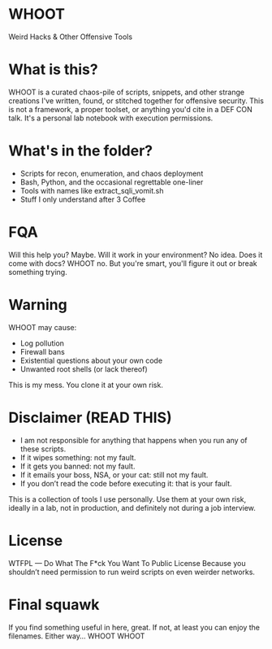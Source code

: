 # WHOOT
Weird Hacks &amp; Other Offensive Tools

# What is this?
WHOOT is a curated chaos-pile of scripts, snippets, and other strange creations I've written, found, or stitched together for offensive security.
This is not a framework, a proper toolset, or anything you'd cite in a DEF CON talk. It's a personal lab notebook with execution permissions.

# What's in the folder?
  - Scripts for recon, enumeration, and chaos deployment
  - Bash, Python, and the occasional regrettable one-liner
  - Tools with names like extract_sqli_vomit.sh
  - Stuff I only understand after 3 Coffee

# FQA 
Will this help you?
  Maybe.
Will it work in your environment?
  No idea.
Does it come with docs?
  WHOOT no.
But you're smart, you'll figure it out or break something trying.

# Warning
WHOOT may cause:
  - Log pollution
  - Firewall bans
  - Existential questions about your own code
  - Unwanted root shells (or lack thereof)

This is my mess. You clone it at your own risk.

# Disclaimer (READ THIS)
 - I am not responsible for anything that happens when you run any of these scripts.
 - If it wipes something: not my fault.
 - If it gets you banned: not my fault.
 - If it emails your boss, NSA, or your cat: still not my fault.
 - If you don’t read the code before executing it: that is your fault.

This is a collection of tools I use personally. Use them at your own risk, ideally in a lab, not in production, and definitely not during a job interview.

# License
WTFPL — Do What The F*ck You Want To Public License
Because you shouldn’t need permission to run weird scripts on even weirder networks.

# Final squawk
If you find something useful in here, great.
If not, at least you can enjoy the filenames.
Either way… WHOOT WHOOT

